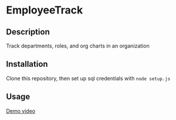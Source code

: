 # EmployeeTrack

## Description
Track departments, roles, and org charts in an organization

## Installation
Clone this repository, then set up sql credentials with `node setup.js`

## Usage
[Demo video](https://watch.screencastify.com/v/kXkqobWSWqUZqMpIDmSr)
